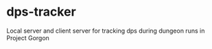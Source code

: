 # dps-tracker
Local server and client server for tracking dps during dungeon runs in Project Gorgon
